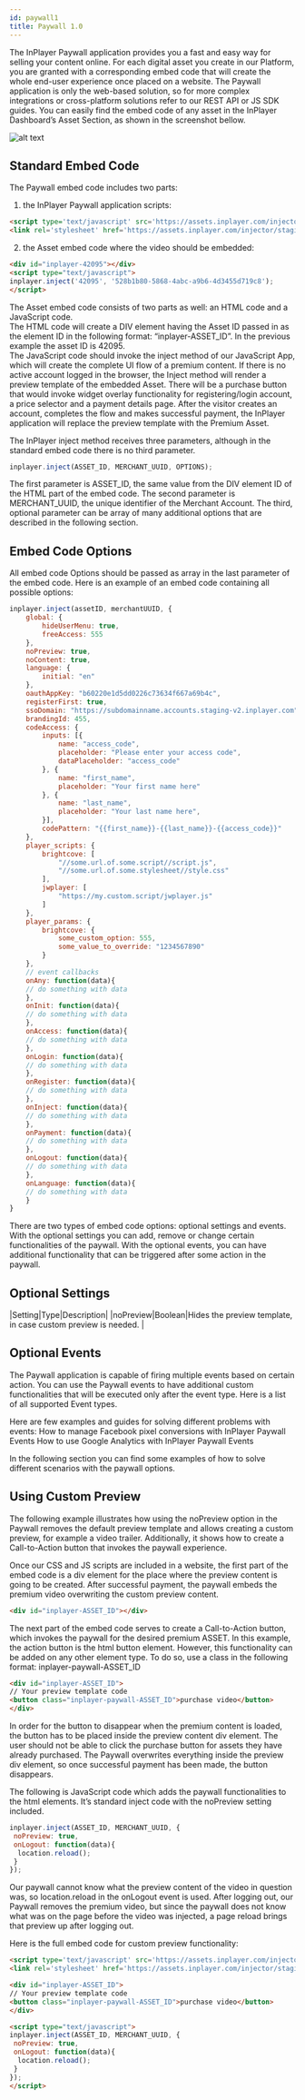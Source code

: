 ```yaml
---
id: paywall1
title: Paywall 1.0
---
```


The InPlayer Paywall application provides you a fast and easy way for selling your content online. For each digital asset you create in our Platform, you are granted with a corresponding embed code that will create the whole end-user experience once placed on a website. The Paywall application is only the web-based solution, so for more complex integrations or cross-platform solutions refer to our REST API or JS SDK guides. You can easily find the embed code of any asset in the InPlayer Dashboard’s Asset Section, as shown in the screenshot bellow.

![alt text](https://inplayer.com/wp-content/uploads/2018/07/embed_code.png "Logo Title Text 1")

## Standard Embed Code

The Paywall embed code includes two parts:

1. the InPlayer Paywall application scripts:

```html
<script type='text/javascript' src='https://assets.inplayer.com/injector/staging/injector.js'></script>
<link rel='stylesheet' href='https://assets.inplayer.com/injector/staging/css/app.min.css' type='text/css' media='all'>
```

2. the Asset embed code where the video should be embedded:

```html
<div id="inplayer-42095"></div>
<script type="text/javascript">
inplayer.inject('42095', '528b1b80-5868-4abc-a9b6-4d3455d719c8');
</script>
```

The Asset embed code consists of two parts as well: an HTML code and a JavaScript code.  
The HTML code will create a DIV element having the Asset ID passed in as the element ID in the following format: “inplayer-ASSET_ID”. In the previous example the asset ID is 42095.  
The JavaScript code should invoke the inject method of our JavaScript App, which will create the complete UI flow of a premium content. If there is no active account logged in the browser, the Inject method will render a preview template of the embedded Asset. There will be a purchase button that would invoke widget overlay functionality for registering/login account, a price selector and a payment details page. After the visitor creates an account, completes the flow and makes successful payment, the InPlayer application will replace the preview template with the Premium Asset.

The InPlayer inject method receives three parameters, although in the standard embed code there is no third parameter.

```js
inplayer.inject(ASSET_ID, MERCHANT_UUID, OPTIONS);
```

The first parameter is ASSET_ID, the same value from the DIV element ID of the HTML part of the embed code. The second parameter is MERCHANT_UUID, the unique identifier of the Merchant Account. The third, optional parameter can be array of many additional options that are described in the following section.

## Embed Code Options

All embed code Options should be passed as array in the last parameter of the embed code. Here is an example of an embed code containing all possible options:

```js
inplayer.inject(assetID, merchantUUID, {
    global: {
        hideUserMenu: true, 
        freeAccess: 555 
    },
    noPreview: true, 
    noContent: true, 
    language: {
        initial: "en" 
    },
    oauthAppKey: "b60220e1d5dd0226c73634f667a69b4c", 
    registerFirst: true, 
    ssoDomain: "https://subdomainname.accounts.staging-v2.inplayer.com", 
    brandingId: 455, 
    codeAccess: { 
        inputs: [{ 
            name: "access_code", 
            placeholder: "Please enter your access code", 
            dataPlaceholder: "access_code" 
        }, {
            name: "first_name",
            placeholder: "Your first name here"
        }, {
            name: "last_name",
            placeholder: "Your last name here",
        }],
        codePattern: "{{first_name}}-{{last_name}}-{{access_code}}" 
    },
    player_scripts: { 
        brightcove: [
            "//some.url.of.some.script//script.js",
            "//some.url.of.some.stylesheet//style.css"
        ],
        jwplayer: [
            "https://my.custom.script/jwplayer.js"
        ]
    },
    player_params: { 
        brightcove: {
            some_custom_option: 555,
            some_value_to_override: "1234567890"
        }
    },
    // event callbacks
    onAny: function(data){
    // do something with data  
    },
    onInit: function(data){
    // do something with data
    },
    onAccess: function(data){
    // do something with data
    },
    onLogin: function(data){
    // do something with data
    },
    onRegister: function(data){
    // do something with data
    },
    onInject: function(data){
    // do something with data
    },
    onPayment: function(data){
    // do something with data
    },
    onLogout: function(data){
    // do something with data
    },
    onLanguage: function(data){ 
    // do something with data
    }
}
```

There are two types of embed code options: optional settings and events. With the optional settings you can add, remove or change certain functionalities of the paywall. With the optional events, you can have additional functionality that can be triggered after some action in the paywall.

## Optional Settings

|Setting|Type|Description|
|noPreview|Boolean|Hides the preview template, in case custom preview is needed. |

## Optional Events

The Paywall application is capable of firing multiple events based on certain action. You can use the Paywall events to have additional custom functionalities that will be executed only after the event type. Here is a list of all supported Event types.

Here are few examples and guides for solving different problems with events:
How to manage Facebook pixel conversions with InPlayer Paywall Events
How to use Google Analytics with InPlayer Paywall Events

In the following section you can find some examples of how to solve different scenarios with the paywall options.

## Using Custom Preview

The following example illustrates how using the noPreview option in the Paywall removes the default preview template and allows creating a custom preview, for example a video trailer. Additionally, it shows how to create a Call-to-Action button that invokes the paywall experience.

Once our CSS and JS scripts are included in a website, the first part of the embed code is a div element for the place where the preview content is going to be created. After successful payment, the paywall embeds the premium video overwriting the custom preview content.

```html
<div id="inplayer-ASSET_ID"></div>
```

The next part of the embed code serves to create a Call-to-Action button, which invokes the paywall for the desired premium ASSET. In this example, the action button is the html button element. However, this functionality can be added on any other element type. To do so, use a class in the following format: inplayer-paywall-ASSET_ID

```html
<div id="inplayer-ASSET_ID">
// Your preview template code
<button class="inplayer-paywall-ASSET_ID">purchase video</button>
</div>
```

In order for the button to disappear when the premium content is loaded, the button has to be placed inside the preview content div element. The user should not be able to click the purchase button for assets they have already purchased. The Paywall overwrites everything inside the preview div element, so once successful payment has been made, the button disappears.

The following is JavaScript code which adds the paywall functionalities to the html elements. It’s standard inject code with the noPreview setting included.

```js
inplayer.inject(ASSET_ID, MERCHANT_UUID, {
 noPreview: true, 
 onLogout: function(data){
  location.reload();
 }
});
```

Our paywall cannot know what the preview content of the video in question was, so location.reload in the onLogout event is used. After logging out, our Paywall removes the premium video, but since the paywall does not know what was on the page before the video was injected, a page reload brings that preview up after logging out.

Here is the full embed code for custom preview functionality:

```html
<script type='text/javascript' src='https://assets.inplayer.com/injector/staging/injector.js'></script>
<link rel='stylesheet' href='https://assets.inplayer.com/injector/staging/css/app.min.css' type='text/css' media='all'>

<div id="inplayer-ASSET_ID">
// Your preview template code
<button class="inplayer-paywall-ASSET_ID">purchase video</button>
</div>

<script type="text/javascript">
inplayer.inject(ASSET_ID, MERCHANT_UUID, {
 noPreview: true, 
 onLogout: function(data){
  location.reload();
 }
});
</script>
```
